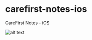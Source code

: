 # carefirst-notes-ios
CareFirst Notes - iOS


![alt text](http://g.recordit.co/4Q4T5IUTon.gif "Application in action - iOS")
